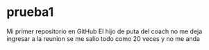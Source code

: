 # prueba1
Mi primer repositorio en GitHub
El hijo de puta del coach no me deja ingresar a la reunion se me salio todo como 20 veces y no me anda
